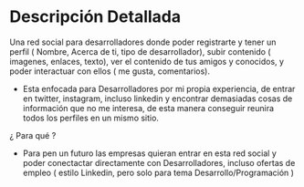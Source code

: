 # Descripción Detallada

Una red social para desarrolladores donde poder registrarte y tener un perfil ( Nombre, Acerca de ti, tipo de desarrollador), subir contenido ( imagenes, enlaces, texto), ver el contenido de tus amigos y conocidos, y poder interactuar con ellos ( me gusta, comentarios).

- Esta enfocada para Desarrolladores por mi propia experiencia, de entrar en twitter, instagram, incluso linkedin y encontrar demasiadas cosas de información que no me interesa, de esta manera conseguir reunira todos los perfiles en un mismo sitio.

¿ Para qué ?

- Para pen un futuro las empresas quieran entrar en esta red social y poder conectactar directamente con Desarrolladores, incluso ofertas de empleo ( estilo Linkedin, pero solo para tema Desarrollo/Programación )


